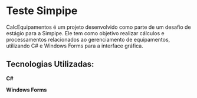 # Teste Simpipe

CalcEquipamentos é um projeto desenvolvido como parte de um desafio de estágio para a Simpipe. Ele tem como objetivo realizar cálculos e processamentos relacionados ao gerenciamento de equipamentos, utilizando C# e Windows Forms para a interface gráfica.

## Tecnologias Utilizadas:

**C#**

**Windows Forms**
